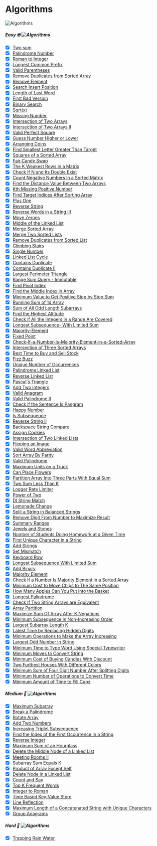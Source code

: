 # Algorithms
![Algorithms](https://img.shields.io/badge/Problems-133_Complete-orange.svg) 

##### Easy 🤓  ![Algorithms](https://img.shields.io/badge/Problems-111_Complete-darkgreen.svg) 
- [x] [Two sum](Easy/TwoSum.swift)
- [x] [Palindrome Number](Easy/Palindrome-Number.swift) 
- [x] [Roman to Integer](Easy/Roman-to-Integer.swift) 
- [x] [Longest Common Prefix](Easy/Longest-Common-Prefix.swift)
- [x] [Valid Parentheses](Easy/Valid-Parentheses.swift)
- [x] [Remove Duplicates from Sorted Array](Easy/Remove-Duplicates-from-Sorted-Array.swift)
- [x] [Remove Element](Easy/Remove-Element.swift)
- [x] [Search Insert Position](Easy/Search-Insert-Position.swift)
- [x] [Length of Last Word](Easy/Length-of-Last-Word.swift)
- [x] [First Bad Version](Easy/First-Bad-Version.swift)
- [x] [Binary Search](Easy/Binary-Search.swift)
- [x] [Sqrt(x)](Easy/Sqrt(x).swift)
- [x] [Missing Number](Easy/Missing-Number.swift)
- [x] [Intersection of Two Arrays](Easy/Intersection-of-Two-Arrays.swift)
- [x] [Intersection of Two Arrays II](Easy/Intersection-of-Two-Arrays-II.swift)
- [x] [Valid Perfect Square](Easy/Valid-Perfect-Square.swift)
- [x] [Guess Number Higher or Lower](Easy/Guess-Number-Higher-or-Lower.swift)
- [x] [Arranging Coins](Easy/Arranging-Coins.swift)
- [x] [Find Smallest Letter Greater Than Target](Easy/Find-Smallest-Letter-Greater-Than-Target.swift)
- [x] [Squares of a Sorted Array](Easy/Squares-of-a-Sorted-Array.swift)
- [x] [Fair Candy Swap](Easy/Fair-Candy-Swap.swift)
- [x] [The K Weakest Rows in a Matrix](Easy/The-K-Weakest-Rows-in-a-Matrix.swift)
- [x] [Check If N and Its Double Exist](Easy/Check-If-N-and-Its-Double-Exist.swift)
- [x] [Count Negative Numbers in a Sorted Matrix](Easy/Count-Negative-Numbers-in-a-Sorted-Matrix.swift)
- [x] [Find the Distance Value Between Two Arrays](Easy/Find-the-Distance-Value-Between-Two-Arrays.swift)
- [x] [Kth Missing Positive Number](Easy/Kth-Missing-Positive-Number.swift)
- [x] [Find Target Indices After Sorting Array](Easy/Find-Target-Indices-After-Sorting-Array.swift)
- [x] [Plus One](Easy/Plus-One.swift)
- [x] [Reverse String](Easy/Reverse-String.swift)
- [x] [Reverse Words in a String III](Easy/Reverse-Words-in-a-String-III.swift)
- [x] [Move Zeroes](Easy/Move-Zeroes.swift)
- [x] [Middle of the Linked List](Easy/Middle-of-the-Linked-List.swift)
- [x] [Merge Sorted Array](Easy/Merge-Sorted-Array.swift)
- [x] [Merge Two Sorted Lists](Easy/Merge-Two-Sorted-Lists.swift)
- [x] [Remove Duplicates from Sorted List](Easy/Remove-Duplicates-from-Sorted-List.swift)
- [x] [Climbing Stairs](Easy/Climbing-Stairs.swift)
- [x] [Single Number](Easy/Single-Number.swift)
- [x] [Linked List Cycle](Easy/Linked-List-Cycle.swift)
- [x] [Contains Duplicate](Easy/Contains-Duplicate.swift)
- [x] [Contains Duplicate II](Easy/Contains-Duplicate-II.swift)
- [x] [Largest Perimeter Triangle](Easy/Largest-Perimeter-Triangle.swift)
- [x] [Range Sum Query - Immutable](Easy/Range-Sum-Query-Immutable.swift)
- [x] [Find Pivot Index](Easy/Find-Pivot-Index.swift)
- [x] [Find the Middle Index in Array](Easy/Find-the-Middle-Index-in-Array.swift)
- [x] [Minimum Value to Get Positive Step by Step Sum](Easy/Minimum-Value-to-Get-Positive-Step-by-Step-Sum.swift)
- [x] [Running Sum of 1d Array](Easy/Running-Sum-of-1d-Array.swift)
- [x] [Sum of All Odd Length Subarrays](Easy/Sum-of-All-Odd-Length-Subarrays.swift)
- [x] [Find the Highest Altitude](Easy/Find-the-Highest-Altitude.swift)
- [x] [Check if All the Integers in a Range Are Covered](Easy/Check-if-All-the-Integers-in-a-Range-Are-Covered.swift)
- [x] [Longest Subsequence- With Limited Sum](Easy/Longest-Subsequence-With-Limited-Sum.swift)
- [x] [Majority-Element](Easy/Majority-Element.swift)
- [x] [Fixed Point](Easy/Fixed-Point.swift)
- [x] [Check-If-a-Number-Is-Majority-Element-in-a-Sorted-Array](Easy/Check-If-a-Number-Is-Majority-Element-in-a-Sorted-Array.swift)
- [x] [Intersection of Three Sorted Arrays](Easy/Intersection-of-Three-Sorted-Arrays.swift)
- [x] [Best Time to Buy and Sell Stock](Easy/Best-Time-to-Buy-and-Sell-Stock.swift)
- [x] [Fizz Buzz](Easy/Fizz-Buzz.swift)
- [x] [Unique Number of Occurrences](Easy/Unique-Number-of-Occurrences.swift)
- [x] [Palindrome Linked List](Easy/Palindrome-Linked-List.swift)
- [x] [Reverse Linked List](Easy/Reverse-Linked-List.swift)
- [x] [Pascal's Triangle](Easy/Pascal's-Triangle.swift)
- [x] [Add Two Integers](Easy/Add-Two-Integers.swift)
- [x] [Valid Anagram](Easy/Valid-Anagram.swift)
- [x] [Valid Palindrome II](Easy/Valid-Palindrome-II.swift)
- [x] [Check if the Sentence Is Pangram](Easy/Check-if-the-Sentence-Is-Pangram.swift)
- [x] [Happy Number](Easy/Happy-Number.swift)
- [x] [Is Subsequence](Easy/Is-Subsequence.swift)
- [x] [Reverse String II](Easy/Reverse-String-II.swift)
- [x] [Backspace String Compare](Easy/Backspace-String-Compare.swift)
- [x] [Assign Cookies](Easy/Assign-Cookies.swift)
- [x] [Intersection of Two Linked Lists](Easy/Intersection-of-Two-Linked-Lists.swift)
- [x] [Flipping an Image](Easy/Flipping-an-Image.swift)
- [x] [Valid Word Abbreviation](Easy/Valid-Word-Abbreviation.swift)
- [x] [Sort Array By Parity](Easy/Sort-Array-By-Parity.swift)
- [x] [Valid Palindrome](Easy/Valid-Palindrome.swift)
- [x] [Maximum Units on a Truck](Easy/Maximum-Units-on-a-Truck.swift)
- [x] [Can Place Flowers](Easy/Can-Place-Flowers.swift)
- [x] [Partition Array Into Three Parts With Equal Sum](Easy/Partition-Array-Into-Three-Parts-With-Equal-Sum.swift)
- [x] [Two Sum Less Than K](Easy/Two-Sum-Less-Than-K.swift)
- [x] [Logger Rate Limiter](Easy/Logger-Rate-Limiter.swift)
- [x] [Power of Two](Easy/Power-of-Two.swift)
- [x] [DI String Match](Easy/DI-String-Match.swift)
- [x] [Lemonade Change](Easy/Lemonade-Change.swift)
- [x] [Split a String in Balanced Strings](Easy/Split-a-String-in-Balanced-Strings.swift)
- [x] [Remove Digit From Number to Maximize Result](Easy/Remove-Digit-From-Number-to-Maximize-Result.swift)
- [x] [Summary Ranges](Easy/Summary-Ranges.swift)
- [x] [Jewels and Stones](Easy/Jewels-and-Stones.swift)
- [x] [Number of Students Doing Homework at a Given Time](Easy/Number-of-Students-Doing-Homework-at-a-Given-Time.swift)
- [x] [First Unique Character in a String](Easy/First-Unique-Character-in-a-String.swift)
- [x] [Add Strings](Easy/Add-Strings.swift)
- [x] [Set Mismatch](Easy/Set-Mismatch.swift)
- [x] [Keyboard Row](Easy/Keyboard-Row.swift)
- [x] [Longest Subsequence With Limited Sum](Easy/Longest-Subsequence-With-Limited-Sum.swift)
- [x] [Add Binary](Easy/Add-Binary.swift)
- [x] [Majority Element](Easy/Majority-Element.swift)
- [x] [Check If a Number Is Majority Element in a Sorted Array](Easy/Check-If-a-Number-Is-Majority-Element-in-a-Sorted-Array.swift)
- [x] [Minimum Cost to Move Chips to The Same Position](Easy/Minimum-Cost-to-Move-Chips-to-The-Same-Position.swift)
- [x] [How Many Apples Can You Put into the Basket](Easy/How-Many-Apples-Can-You-Put-into-the-Basket.swift)
- [x] [Longest Palindrome](Easy/Longest-Palindrome.swift)
- [x] [Check If Two String Arrays are Equivalent](Easy/Check-If-Two-String-Arrays-are-Equivalent.swift)
- [x] [Array Partition](Easy/Array-Partition.swift)
- [x] [Maximize Sum Of Array After K Negations](Easy/Maximize-Sum-Of-Array-After-K-Negations.swift)
- [x] [Minimum Subsequence in Non-Increasing Order](Easy/Minimum-Subsequence-in-Non-Increasing-Order.swift)
- [x] [Largest Subarray Length K](Easy/Largest-Subarray-Length-K.swift)
- [x] [Latest Time by Replacing Hidden Digits](Easy/Latest-Time-by-Replacing-Hidden-Digits.swift)
- [x] [Minimum Operations to Make the Array Increasing](Easy/Minimum-Operations-to-Make-the-Array-Increasing.swift)
- [x] [Largest Odd Number in String](Easy/Largest-Odd-Number-in-String.swift)
- [x] [Minimum Time to Type Word Using Special Typewriter](Easy/Minimum-Time-to-Type-Word-Using-Special-Typewriter.swift)
- [x] [Minimum Moves to Convert String](Easy/Minimum-Moves-to-Convert-String.swift)
- [x] [Minimum Cost of Buying Candies With Discount](Easy/Minimum-Cost-of-Buying-Candies-With-Discount.swift)
- [x] [Two Furthest Houses With Different Colors](Easy/Two-Furthest-Houses-With-Different-Colors.swift)
- [x] [Minimum Sum of Four Digit Number After Splitting Digits](Easy/Minimum-Sum-of-Four-Digit-Number-After-Splitting-Digits.swift)
- [x] [Minimum Number of Operations to Convert Time](Easy/Minimum-Number-of-Operations-to-Convert-Time.swift)
- [x] [Minimum Amount of Time to Fill Cups](Easy/Minimum-Amount-of-Time-to-Fill-Cups.swift)

##### Medium 🤔  ![Algorithms](https://img.shields.io/badge/Problems-21_Complete-darkgreen.svg) 
- [x] [Maximum Subarray](Medium/Maximum-Subarray.swift)
- [x] [Break a Palindrome](Medium/Break-a-Palindrome.swift)
- [x] [Rotate Array](Medium/Rotate-Array.swift)
- [x] [Add Two Numbers](Medium/Add-Two-Numbers.swift)
- [x] [Increasing Triplet Subsequence](Medium/Increasing-Triplet-Subsequence.swift)
- [x] [Find the Index of the First Occurrence in a String](Medium/Find-the-Index-of-the-First-Occurrence-in-a-String.swift)
- [x] [Reverse Integer](Medium/Reverse-Integer.swift)
- [x] [Maximum Sum of an Hourglass](Medium/Maximum-Sum-of-an-Hourglass.swift)
- [x] [Delete the Middle Node of a Linked List](Medium/Delete-the-Middle-Node-of-a-Linked-List.swift)
- [x] [Meeting Rooms II](Medium/Meeting-Rooms-II.swift)
- [x] [Subarray Sum Equals K](Medium/Subarray-Sum-Equals-K.swift)
- [x] [Product of Array Except Self](Medium/Product-of-Array-Except-Self.swift)
- [x] [Delete Node in a Linked List](Medium/Delete-Node-in-a-Linked-List.swift)
- [x] [Count and Say](Medium/Count-and-Say.swift)
- [x] [Top K Frequent Words](Medium/Top-K-Frequent-Words.swift)
- [x] [Integer to Roman](Medium/Integer-to-Roman.swift)
- [x] [Time Based Key-Value Store](Medium/Time-Based-Key-Value-Store.swift)
- [x] [Line Reflection](Medium/Line-Reflection.swift)
- [x] [Maximum Length of a Concatenated String with Unique Characters](Medium/Maximum-Length-of-a-Concatenated-String-with-Unique-Characters.swift)
- [x] [Group Anagrams](Medium/Group-Anagrams.swift)

##### Hard 🥺  ![Algorithms](https://img.shields.io/badge/Problems-1_Complete-darkgreen.svg) 
- [x] [Trapping Rain Water](Hard/Trapping-Rain-Water.swift)


